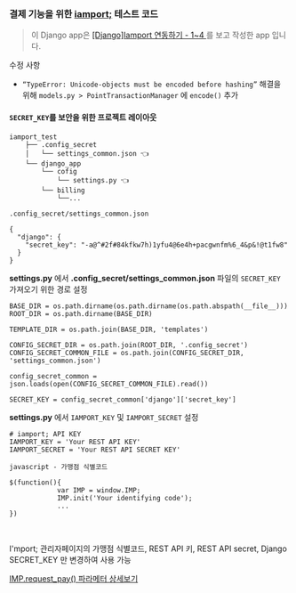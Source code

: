 ### 결제 기능을 위한 [iamport;](http://www.iamport.kr/) 테스트 코드

> 이 Django app은 [[Django]Iamport 연동하기 - 1~4
](http://genius-project.postach.io/post/django-iamport-yeondonghagi-1) 를 보고 작성한 app 입니다.


수정 사항 
	
- `“TypeError: Unicode-objects must be encoded before hashing”` 해결을 위해 `models.py > PointTransactionManager` 에 `encode()` 추가

#### `SECRET_KEY`를 보안을 위한 프로젝트 레이아웃

```
iamport_test
    ├── .config_secret
    │   └── settings_common.json 👈
    └── django_app
        └── cofig
            └── settings.py 👈
        └── billing
            └──...
```
```
.config_secret/settings_common.json

{
  "django": {
    "secret_key": "-a@^#2f#84kfkw7h)1yfu4@6e4h+pacgwnfm%6_4&p&!@t1fw8"
  }
}
```

**settings.py** 에서 **.config_secret/settings\_common.json** 파일의 `SECRET_KEY` 가져오기 위한 경로 설정

```
BASE_DIR = os.path.dirname(os.path.dirname(os.path.abspath(__file__)))
ROOT_DIR = os.path.dirname(BASE_DIR)

TEMPLATE_DIR = os.path.join(BASE_DIR, 'templates')

CONFIG_SECRET_DIR = os.path.join(ROOT_DIR, '.config_secret')
CONFIG_SECRET_COMMON_FILE = os.path.join(CONFIG_SECRET_DIR, 'settings_common.json')

config_secret_common = json.loads(open(CONFIG_SECRET_COMMON_FILE).read())

SECRET_KEY = config_secret_common['django']['secret_key']
```

**settings.py** 에서 `IAMPORT_KEY` 및 `IAMPORT_SECRET` 설정

```
# iamport; API KEY
IAMPORT_KEY = 'Your REST API KEY'
IAMPORT_SECRET = 'Your REST API SECRET KEY'
```

```
javascript - 가맹점 식별코드

$(function(){
            var IMP = window.IMP;
            IMP.init('Your identifying code');
            ...
})
```

<br>

I'mport; 관리자페이지의 가맹점 식별코드, REST API 키, REST API secret, Django SECRET_KEY 만 변경하여 사용 가능

[IMP.request_pay() 파라메터 상세보기](https://github.com/iamport/iamport-manual/blob/master/%EC%9D%B8%EC%A6%9D%EA%B2%B0%EC%A0%9C/README.md)